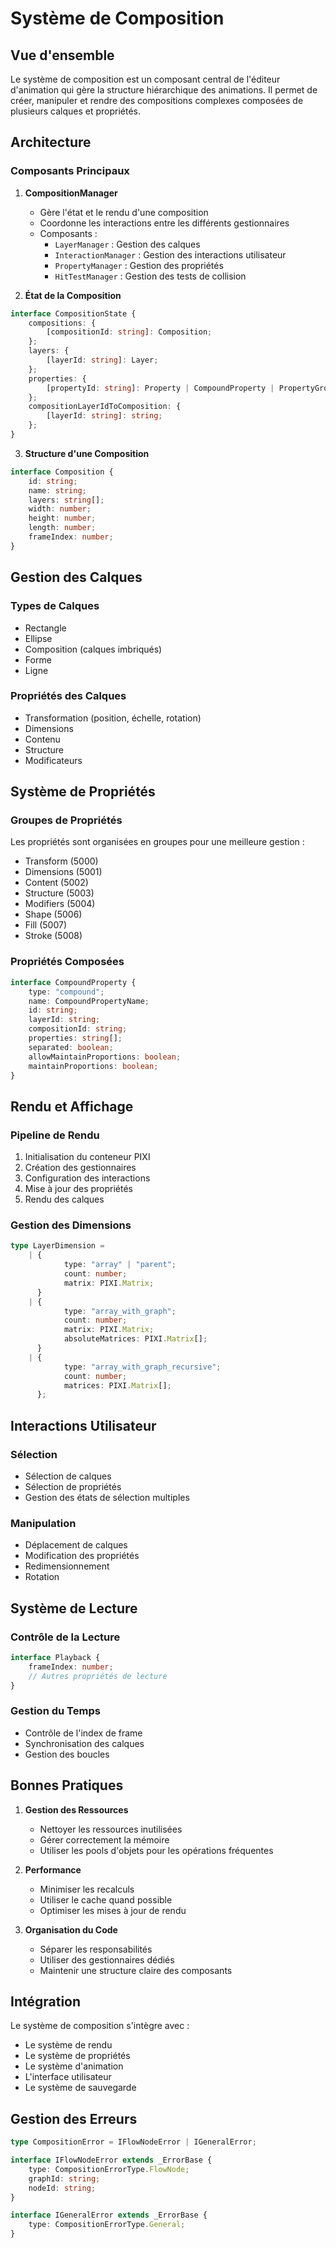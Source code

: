 # Système de Composition

## Vue d'ensemble

Le système de composition est un composant central de l'éditeur d'animation qui gère la structure hiérarchique des animations. Il permet de créer, manipuler et rendre des compositions complexes composées de plusieurs calques et propriétés.

## Architecture

### Composants Principaux

1. **CompositionManager**

    - Gère l'état et le rendu d'une composition
    - Coordonne les interactions entre les différents gestionnaires
    - Composants :
        - `LayerManager` : Gestion des calques
        - `InteractionManager` : Gestion des interactions utilisateur
        - `PropertyManager` : Gestion des propriétés
        - `HitTestManager` : Gestion des tests de collision

2. **État de la Composition**

```typescript
interface CompositionState {
	compositions: {
		[compositionId: string]: Composition;
	};
	layers: {
		[layerId: string]: Layer;
	};
	properties: {
		[propertyId: string]: Property | CompoundProperty | PropertyGroup;
	};
	compositionLayerIdToComposition: {
		[layerId: string]: string;
	};
}
```

3. **Structure d'une Composition**

```typescript
interface Composition {
	id: string;
	name: string;
	layers: string[];
	width: number;
	height: number;
	length: number;
	frameIndex: number;
}
```

## Gestion des Calques

### Types de Calques

-   Rectangle
-   Ellipse
-   Composition (calques imbriqués)
-   Forme
-   Ligne

### Propriétés des Calques

-   Transformation (position, échelle, rotation)
-   Dimensions
-   Contenu
-   Structure
-   Modificateurs

## Système de Propriétés

### Groupes de Propriétés

Les propriétés sont organisées en groupes pour une meilleure gestion :

-   Transform (5000)
-   Dimensions (5001)
-   Content (5002)
-   Structure (5003)
-   Modifiers (5004)
-   Shape (5006)
-   Fill (5007)
-   Stroke (5008)

### Propriétés Composées

```typescript
interface CompoundProperty {
	type: "compound";
	name: CompoundPropertyName;
	id: string;
	layerId: string;
	compositionId: string;
	properties: string[];
	separated: boolean;
	allowMaintainProportions: boolean;
	maintainProportions: boolean;
}
```

## Rendu et Affichage

### Pipeline de Rendu

1. Initialisation du conteneur PIXI
2. Création des gestionnaires
3. Configuration des interactions
4. Mise à jour des propriétés
5. Rendu des calques

### Gestion des Dimensions

```typescript
type LayerDimension =
	| {
			type: "array" | "parent";
			count: number;
			matrix: PIXI.Matrix;
	  }
	| {
			type: "array_with_graph";
			count: number;
			matrix: PIXI.Matrix;
			absoluteMatrices: PIXI.Matrix[];
	  }
	| {
			type: "array_with_graph_recursive";
			count: number;
			matrices: PIXI.Matrix[];
	  };
```

## Interactions Utilisateur

### Sélection

-   Sélection de calques
-   Sélection de propriétés
-   Gestion des états de sélection multiples

### Manipulation

-   Déplacement de calques
-   Modification des propriétés
-   Redimensionnement
-   Rotation

## Système de Lecture

### Contrôle de la Lecture

```typescript
interface Playback {
	frameIndex: number;
	// Autres propriétés de lecture
}
```

### Gestion du Temps

-   Contrôle de l'index de frame
-   Synchronisation des calques
-   Gestion des boucles

## Bonnes Pratiques

1. **Gestion des Ressources**

    - Nettoyer les ressources inutilisées
    - Gérer correctement la mémoire
    - Utiliser les pools d'objets pour les opérations fréquentes

2. **Performance**

    - Minimiser les recalculs
    - Utiliser le cache quand possible
    - Optimiser les mises à jour de rendu

3. **Organisation du Code**
    - Séparer les responsabilités
    - Utiliser des gestionnaires dédiés
    - Maintenir une structure claire des composants

## Intégration

Le système de composition s'intègre avec :

-   Le système de rendu
-   Le système de propriétés
-   Le système d'animation
-   L'interface utilisateur
-   Le système de sauvegarde

## Gestion des Erreurs

```typescript
type CompositionError = IFlowNodeError | IGeneralError;

interface IFlowNodeError extends _ErrorBase {
	type: CompositionErrorType.FlowNode;
	graphId: string;
	nodeId: string;
}

interface IGeneralError extends _ErrorBase {
	type: CompositionErrorType.General;
}
```
